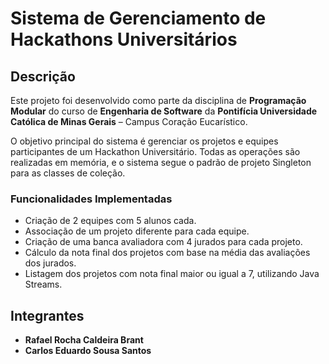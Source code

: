# Sistema de Gerenciamento de Hackathons Universitários

## Descrição

Este projeto foi desenvolvido como parte da disciplina de **Programação Modular** do curso de **Engenharia de Software** da **Pontifícia Universidade Católica de Minas Gerais** – Campus Coração Eucarístico.

O objetivo principal do sistema é gerenciar os projetos e equipes participantes de um Hackathon Universitário. Todas as operações são realizadas em memória, e o sistema segue o padrão de projeto Singleton para as classes de coleção.

### Funcionalidades Implementadas

- Criação de 2 equipes com 5 alunos cada.
- Associação de um projeto diferente para cada equipe.
- Criação de uma banca avaliadora com 4 jurados para cada projeto.
- Cálculo da nota final dos projetos com base na média das avaliações dos jurados.
- Listagem dos projetos com nota final maior ou igual a 7, utilizando Java Streams.

## Integrantes

- **Rafael Rocha Caldeira Brant**
- **Carlos Eduardo Sousa Santos**
